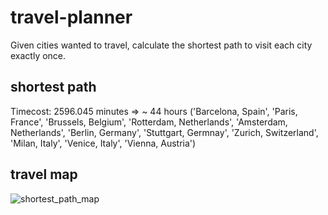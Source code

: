 # travel-planner
Given cities wanted to travel, calculate the shortest path to visit each city exactly once.

## shortest path
Timecost: 2596.045 minutes => ~ 44 hours
('Barcelona, Spain', 'Paris, France', 'Brussels, Belgium', 'Rotterdam, Netherlands', 'Amsterdam, Netherlands', 'Berlin, Germany', 'Stuttgart, Germnay', 'Zurich, Switzerland', 'Milan, Italy', 'Venice, Italy', 'Vienna, Austria')

## travel map
![shortest_path_map](https://i.pinimg.com/originals/56/6e/72/566e725f1f1de03fe27e369176e522f2.png)
